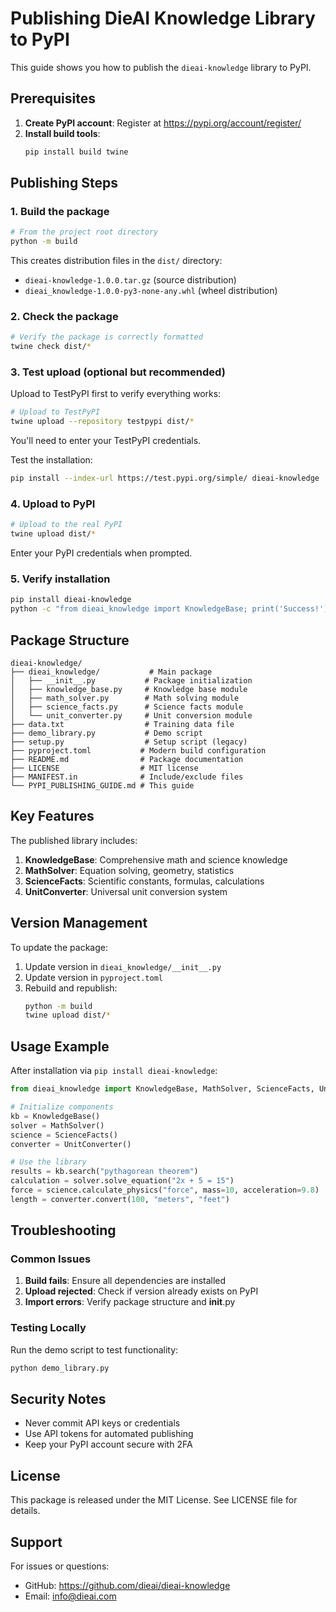 # Publishing DieAI Knowledge Library to PyPI

This guide shows you how to publish the `dieai-knowledge` library to PyPI.

## Prerequisites

1. **Create PyPI account**: Register at https://pypi.org/account/register/
2. **Install build tools**:
   ```bash
   pip install build twine
   ```

## Publishing Steps

### 1. Build the package

```bash
# From the project root directory
python -m build
```

This creates distribution files in the `dist/` directory:
- `dieai-knowledge-1.0.0.tar.gz` (source distribution)
- `dieai_knowledge-1.0.0-py3-none-any.whl` (wheel distribution)

### 2. Check the package

```bash
# Verify the package is correctly formatted
twine check dist/*
```

### 3. Test upload (optional but recommended)

Upload to TestPyPI first to verify everything works:

```bash
# Upload to TestPyPI
twine upload --repository testpypi dist/*
```

You'll need to enter your TestPyPI credentials.

Test the installation:
```bash
pip install --index-url https://test.pypi.org/simple/ dieai-knowledge
```

### 4. Upload to PyPI

```bash
# Upload to the real PyPI
twine upload dist/*
```

Enter your PyPI credentials when prompted.

### 5. Verify installation

```bash
pip install dieai-knowledge
python -c "from dieai_knowledge import KnowledgeBase; print('Success!')"
```

## Package Structure

```
dieai-knowledge/
├── dieai_knowledge/           # Main package
│   ├── __init__.py           # Package initialization
│   ├── knowledge_base.py     # Knowledge base module
│   ├── math_solver.py        # Math solving module
│   ├── science_facts.py      # Science facts module
│   └── unit_converter.py     # Unit conversion module
├── data.txt                  # Training data file
├── demo_library.py           # Demo script
├── setup.py                  # Setup script (legacy)
├── pyproject.toml           # Modern build configuration
├── README.md                # Package documentation
├── LICENSE                  # MIT license
├── MANIFEST.in              # Include/exclude files
└── PYPI_PUBLISHING_GUIDE.md # This guide
```

## Key Features

The published library includes:

1. **KnowledgeBase**: Comprehensive math and science knowledge
2. **MathSolver**: Equation solving, geometry, statistics
3. **ScienceFacts**: Scientific constants, formulas, calculations
4. **UnitConverter**: Universal unit conversion system

## Version Management

To update the package:

1. Update version in `dieai_knowledge/__init__.py`
2. Update version in `pyproject.toml`
3. Rebuild and republish:
   ```bash
   python -m build
   twine upload dist/*
   ```

## Usage Example

After installation via `pip install dieai-knowledge`:

```python
from dieai_knowledge import KnowledgeBase, MathSolver, ScienceFacts, UnitConverter

# Initialize components
kb = KnowledgeBase()
solver = MathSolver()
science = ScienceFacts()
converter = UnitConverter()

# Use the library
results = kb.search("pythagorean theorem")
calculation = solver.solve_equation("2x + 5 = 15")
force = science.calculate_physics("force", mass=10, acceleration=9.8)
length = converter.convert(100, "meters", "feet")
```

## Troubleshooting

### Common Issues

1. **Build fails**: Ensure all dependencies are installed
2. **Upload rejected**: Check if version already exists on PyPI
3. **Import errors**: Verify package structure and __init__.py

### Testing Locally

Run the demo script to test functionality:
```bash
python demo_library.py
```

## Security Notes

- Never commit API keys or credentials
- Use API tokens for automated publishing
- Keep your PyPI account secure with 2FA

## License

This package is released under the MIT License. See LICENSE file for details.

## Support

For issues or questions:
- GitHub: https://github.com/dieai/dieai-knowledge
- Email: info@dieai.com